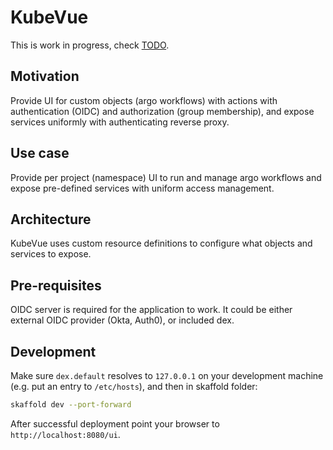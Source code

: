 # KubeVue

This is work in progress, check [TODO](TODO.md).

## Motivation

Provide UI for custom objects (argo workflows) with actions with authentication (OIDC) and authorization (group membership),
and expose services uniformly with authenticating reverse proxy.

## Use case

Provide per project (namespace) UI to run and manage argo workflows and expose pre-defined services with uniform access management.

## Architecture

KubeVue uses custom resource definitions to configure what objects and services to expose.

## Pre-requisites

OIDC server is required for the application to work. It could be either external OIDC provider (Okta, Auth0), or included
dex.

## Development

Make sure `dex.default` resolves to `127.0.0.1` on your development machine (e.g. put an entry to `/etc/hosts`), and then in skaffold folder:

```sh
skaffold dev --port-forward
```

After successful deployment point your browser to `http://localhost:8080/ui`.
